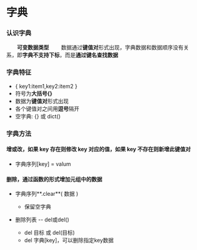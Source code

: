 # 字典
### 认识字典
&emsp;&emsp;**可变数据类型**
&emsp;&emsp;数据通过**键值对**形式出现，字典数据和数据顺序没有关系，即**字典不支持下标**，而是**通过键名查找数据**

### 字典特征
*  { key1:item1,key2:item2 }
  *  符号为**大括号{}**
  *  数据为**键值对**形式出现
  *  各个键值对之间用**逗号**隔开
  *  空字典: {} 或 dict()


### 字典方法
#### 增或改，如果 key 存在则修改 key 对应的值，如果 key 不存在则新增此键值对

* 字典序列[key] = valum

#### 删除，通过函数的形式增加元组中的数据

* 字典序列**.clear**( 数据 )
  * 保留空字典
  

* 删除列表 -- del或del()
  * del 目标 或 del(目标)
  * del 字典[key]，可以删除指定key数据
  
  



